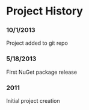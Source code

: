 # Project History

### 10/1/2013
Project added to git repo

### 5/18/2013
First NuGet package release

### 2011
Initial project creation